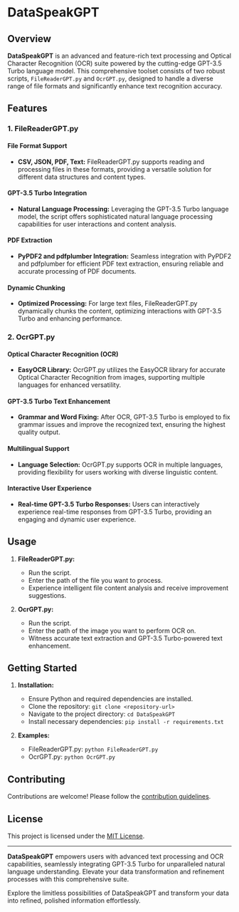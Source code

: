 # DataSpeakGPT

## Overview

**DataSpeakGPT** is an advanced and feature-rich text processing and Optical Character Recognition (OCR) suite powered by the cutting-edge GPT-3.5 Turbo language model. This comprehensive toolset consists of two robust scripts, `FileReaderGPT.py` and `OcrGPT.py`, designed to handle a diverse range of file formats and significantly enhance text recognition accuracy.

## Features

### 1. FileReaderGPT.py

#### File Format Support

- **CSV, JSON, PDF, Text:** FileReaderGPT.py supports reading and processing files in these formats, providing a versatile solution for different data structures and content types.

#### GPT-3.5 Turbo Integration

- **Natural Language Processing:** Leveraging the GPT-3.5 Turbo language model, the script offers sophisticated natural language processing capabilities for user interactions and content analysis.

#### PDF Extraction

- **PyPDF2 and pdfplumber Integration:** Seamless integration with PyPDF2 and pdfplumber for efficient PDF text extraction, ensuring reliable and accurate processing of PDF documents.

#### Dynamic Chunking

- **Optimized Processing:** For large text files, FileReaderGPT.py dynamically chunks the content, optimizing interactions with GPT-3.5 Turbo and enhancing performance.

### 2. OcrGPT.py

#### Optical Character Recognition (OCR)

- **EasyOCR Library:** OcrGPT.py utilizes the EasyOCR library for accurate Optical Character Recognition from images, supporting multiple languages for enhanced versatility.

#### GPT-3.5 Turbo Text Enhancement

- **Grammar and Word Fixing:** After OCR, GPT-3.5 Turbo is employed to fix grammar issues and improve the recognized text, ensuring the highest quality output.

#### Multilingual Support

- **Language Selection:** OcrGPT.py supports OCR in multiple languages, providing flexibility for users working with diverse linguistic content.

#### Interactive User Experience

- **Real-time GPT-3.5 Turbo Responses:** Users can interactively experience real-time responses from GPT-3.5 Turbo, providing an engaging and dynamic user experience.

## Usage

1. **FileReaderGPT.py:**
   - Run the script.
   - Enter the path of the file you want to process.
   - Experience intelligent file content analysis and receive improvement suggestions.

2. **OcrGPT.py:**
   - Run the script.
   - Enter the path of the image you want to perform OCR on.
   - Witness accurate text extraction and GPT-3.5 Turbo-powered text enhancement.

## Getting Started

1. **Installation:**
   - Ensure Python and required dependencies are installed.
   - Clone the repository: `git clone <repository-url>`
   - Navigate to the project directory: `cd DataSpeakGPT`
   - Install necessary dependencies: `pip install -r requirements.txt`

2. **Examples:**
   - FileReaderGPT.py: `python FileReaderGPT.py`
   - OcrGPT.py: `python OcrGPT.py`

## Contributing

Contributions are welcome! Please follow the [contribution guidelines](CONTRIBUTING.md).

## License

This project is licensed under the [MIT License](LICENSE).

---

**DataSpeakGPT** empowers users with advanced text processing and OCR capabilities, seamlessly integrating GPT-3.5 Turbo for unparalleled natural language understanding. Elevate your data transformation and refinement processes with this comprehensive suite.

Explore the limitless possibilities of DataSpeakGPT and transform your data into refined, polished information effortlessly.
